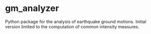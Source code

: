 # gm_analyzer
Python package for the analysis of earthquake ground motions. 
Initial version limited to the computation of common intensity measures.
